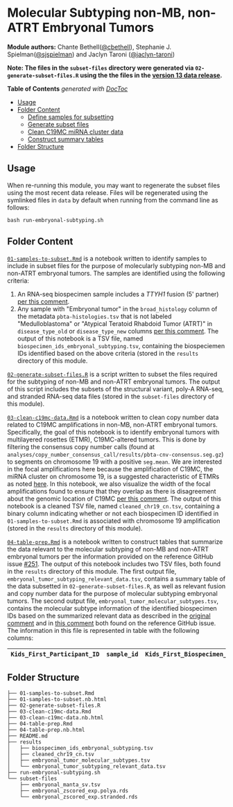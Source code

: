 # Molecular Subtyping non-MB, non-ATRT Embryonal Tumors

**Module authors:** Chante Bethell([@cbethell](https://github.com/cbethell)), Stephanie J. Spielman([@sjspielman](https://github.com/sjspielman)) and Jaclyn Taroni ([@jaclyn-taroni](https://github.com/jaclyn-taroni))

**Note: The files in the `subset-files` directory were generated via `02-generate-subset-files.R` using the the files in the [version 13 data release](https://github.com/AlexsLemonade/OpenPBTA-analysis/pull/444).**

<!-- START doctoc generated TOC please keep comment here to allow auto update -->
<!-- DON'T EDIT THIS SECTION, INSTEAD RE-RUN doctoc TO UPDATE -->
**Table of Contents**  *generated with [DocToc](https://github.com/thlorenz/doctoc)*

- [Usage](#usage)
- [Folder Content](#folder-content)
  - [Define samples for subsetting](https://alexslemonade.github.io/OpenPBTA-analysis/analyses/molecular-subtyping-embryonal/01-samples-to-subset.nb.html)
  - [Generate subset files](https://github.com/AlexsLemonade/OpenPBTA-analysis/blob/master/analyses/molecular-subtyping-embryonal/02-generate-subset-files.R)
  - [Clean C19MC miRNA cluster data](https://alexslemonade.github.io/OpenPBTA-analysis/analyses/molecular-subtyping-embryonal/03-clean-c19mc-data.nb.html)
  - [Construct summary tables](https://alexslemonade.github.io/OpenPBTA-analysis/analyses/molecular-subtyping-embryonal/04-table-prep.nb.html)
- [Folder Structure](#folder-structure)

<!-- END doctoc generated TOC please keep comment here to allow auto update -->

## Usage

When re-running this module, you may want to regenerate the subset files using the most recent data release.
Files will be regenerated using the symlinked files in `data` by default when running from the command line as follows:

```
bash run-embryonal-subtyping.sh
```


## Folder Content

[`01-samples-to-subset.Rmd`](https://alexslemonade.github.io/OpenPBTA-analysis/analyses/molecular-subtyping-embryonal/01-samples-to-subset.nb.html) is a notebook written to identify samples to include in subset files for the purpose of molecularly subtyping non-MB and non-ATRT embryonal tumors.
The samples are identified using the following criteria:

1. An RNA-seq biospecimen sample includes a _TTYH1_ fusion (5' partner) [per this comment](https://github.com/AlexsLemonade/OpenPBTA-analysis/pull/401#issuecomment-573669727).
2. Any sample with "Embryonal tumor" in the `broad_histology` column of the metadata `pbta-histologies.tsv` that is not labeled "Medulloblastoma" or "Atypical Teratoid Rhabdoid Tumor (ATRT)" in `disease_type_old` or `disease_type_new` columns [per this comment](https://github.com/AlexsLemonade/OpenPBTA-analysis/issues/251#issuecomment-568220913).
The output of this notebook is a TSV file, named `biospecimen_ids_embryonal_subtyping.tsv`, containing the biospeciemen IDs identified based on the above criteria (stored in the `results` directory of this module.

[`02-generate-subset-files.R`](https://github.com/AlexsLemonade/OpenPBTA-analysis/blob/master/analyses/molecular-subtyping-embryonal/02-generate-subset-files.R) is a script written to subset the files required for the subtyping of non-MB and non-ATRT embryonal tumors.
The output of this script includes the subsets of the structural variant, poly-A RNA-seq, and stranded RNA-seq data files (stored in the `subset-files` directory of this module).

[`03-clean-c19mc-data.Rmd`](https://alexslemonade.github.io/OpenPBTA-analysis/analyses/molecular-subtyping-embryonal/03-clean-c19mc-data.nb.html) is a notebook written to clean copy number data related to C19MC amplifications in non-MB, non-ATRT embryonal tumors.
Specifically, the goal of this notebook is to identify embryonal tumors with multilayered rosettes (ETMR), C19MC-altered tumors.
This is done by filtering the consensus copy number calls (found at `analyses/copy_number_consensus_call/results/pbta-cnv-consensus.seg.gz`) to segments on chromosome 19 with a positive `seg.mean`.
We are interested in the focal amplifications here because the amplification of C19MC, the miRNA cluster on chromosome 19, is a suggested characteristic of ETMRs as noted [here](https://github.com/AlexsLemonade/OpenPBTA-analysis/issues/251#issue-520154478).
In this notebook, we also visualize the width of the focal amplifications found to ensure that they overlap as there is disagreement about the genomic location of C19MC [per this comment](https://github.com/AlexsLemonade/OpenPBTA-analysis/pull/458#issuecomment-581050051).
The output of this notebook is a cleaned TSV file, named `cleaned_chr19_cn.tsv`, containing a binary column indicating whether or not each biospecimen ID identified in `01-samples-to-subset.Rmd` is associated with chromosome 19 amplification (stored in the `results` directory of this module).

[`04-table-prep.Rmd`](https://alexslemonade.github.io/OpenPBTA-analysis/analyses/molecular-subtyping-embryonal/04-table-prep.nb.html) is a notebook written to construct tables that summarize the data relevant to the molecular subtyping of non-MB and non-ATRT embryonal tumors per the information provided on the reference GitHub issue [#251](https://github.com/AlexsLemonade/OpenPBTA-analysis/issues/251).
The output of this notebook includes two TSV files, both found in the `results` directory of this module.
The first output file, `embryonal_tumor_subtyping_relevant_data.tsv`, contains a summary table of the data subsetted in `02-generate-subset-files.R`, as well as relevant fusion and copy number data for the purpose of molecular subtyping embryonal tumors.
The second output file, `embryonal_tumor_molecular_subtypes.tsv`, contains the molecular subtype information of the identified biospecimen IDs based on the summarized relevant data as described in the [original comment](https://github.com/AlexsLemonade/OpenPBTA-analysis/issues/251#issue-520154478) and in [this comment](https://github.com/AlexsLemonade/OpenPBTA-analysis/issues/251#issuecomment-571807158) both found on the reference GitHub issue.
The information in this file is represented in table with the following columns:


| `Kids_First_Participant_ID` | `sample_id` | `Kids_First_Biospecimen_ID_DNA` | `Kids_First_Biospecimen_ID_RNA` | `molecular_subtype` |
|-----------------------------|-------------|---------------------------------|---------------------------------|---------------------|



## Folder Structure

```
├── 01-samples-to-subset.Rmd
├── 01-samples-to-subset.nb.html
├── 02-generate-subset-files.R
├── 03-clean-c19mc-data.Rmd
├── 03-clean-c19mc-data.nb.html
├── 04-table-prep.Rmd
├── 04-table-prep.nb.html
├── README.md
├── results
│   ├── biospecimen_ids_embryonal_subtyping.tsv
│   ├── cleaned_chr19_cn.tsv
│   ├── embryonal_tumor_molecular_subtypes.tsv
│   └── embryonal_tumor_subtyping_relevant_data.tsv
├── run-embryonal-subtyping.sh
└── subset-files
    ├── embryonal_manta_sv.tsv
    ├── embryonal_zscored_exp.polya.rds
    └── embryonal_zscored_exp.stranded.rds
```

